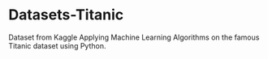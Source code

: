 # Datasets-Titanic
Dataset from Kaggle
Applying Machine Learning Algorithms on the famous Titanic dataset using Python. 
